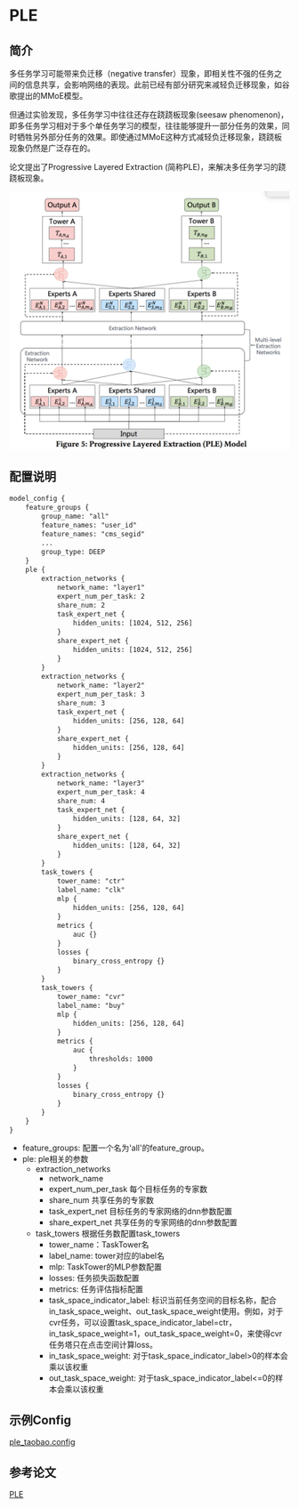# PLE

## 简介

多任务学习可能带来负迁移（negative transfer）现象，即相关性不强的任务之间的信息共享，会影响网络的表现。此前已经有部分研究来减轻负迁移现象，如谷歌提出的MMoE模型。

但通过实验发现，多任务学习中往往还存在跷跷板现象(seesaw phenomenon)，即多任务学习相对于多个单任务学习的模型，往往能够提升一部分任务的效果，同时牺牲另外部分任务的效果。即使通过MMoE这种方式减轻负迁移现象，跷跷板现象仍然是广泛存在的。

论文提出了Progressive Layered Extraction (简称PLE)，来解决多任务学习的跷跷板现象。

![ple.png](../../images/models/ple.png)

## 配置说明

```
model_config {
    feature_groups {
        group_name: "all"
        feature_names: "user_id"
        feature_names: "cms_segid"
        ...
        group_type: DEEP
    }
    ple {
        extraction_networks {
            network_name: "layer1"
            expert_num_per_task: 2
            share_num: 2
            task_expert_net {
                hidden_units: [1024, 512, 256]
            }
            share_expert_net {
                hidden_units: [1024, 512, 256]
            }
        }
        extraction_networks {
            network_name: "layer2"
            expert_num_per_task: 3
            share_num: 3
            task_expert_net {
                hidden_units: [256, 128, 64]
            }
            share_expert_net {
                hidden_units: [256, 128, 64]
            }
        }
        extraction_networks {
            network_name: "layer3"
            expert_num_per_task: 4
            share_num: 4
            task_expert_net {
                hidden_units: [128, 64, 32]
            }
            share_expert_net {
                hidden_units: [128, 64, 32]
            }
        }
        task_towers {
            tower_name: "ctr"
            label_name: "clk"
            mlp {
                hidden_units: [256, 128, 64]
            }
            metrics {
                auc {}
            }
            losses {
                binary_cross_entropy {}
            }
        }
        task_towers {
            tower_name: "cvr"
            label_name: "buy"
            mlp {
                hidden_units: [256, 128, 64]
            }
            metrics {
                auc {
                    thresholds: 1000
                }
            }
            losses {
                binary_cross_entropy {}
            }
        }
    }
}
```

- feature_groups: 配置一个名为'all'的feature_group。
- ple: ple相关的参数
  - extraction_networks
    - network_name
    - expert_num_per_task 每个目标任务的专家数
    - share_num 共享任务的专家数
    - task_expert_net 目标任务的专家网络的dnn参数配置
    - share_expert_net 共享任务的专家网络的dnn参数配置
  - task_towers 根据任务数配置task_towers
    - tower_name：TaskTower名
    - label_name: tower对应的label名
    - mlp: TaskTower的MLP参数配置
    - losses: 任务损失函数配置
    - metrics: 任务评估指标配置
    - task_space_indicator_label: 标识当前任务空间的目标名称，配合in_task_space_weight、out_task_space_weight使用。例如，对于cvr任务，可以设置task_space_indicator_label=ctr，in_task_space_weight=1，out_task_space_weight=0，来使得cvr任务塔只在点击空间计算loss。
    - in_task_space_weight: 对于task_space_indicator_label>0的样本会乘以该权重
    - out_task_space_weight: 对于task_space_indicator_label\<=0的样本会乘以该权重

## 示例Config

[ple_taobao.config](https://tzrec.oss-cn-beijing.aliyuncs.com/config/models/ple_taobao.config)

## 参考论文

[PLE](https://dl.acm.org/doi/abs/10.1145/3383313.3412236)
